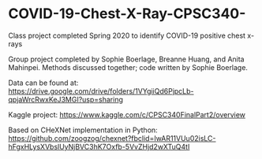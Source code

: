 # COVID-19-Chest-X-Ray-CPSC340-
Class project completed Spring 2020 to identify COVID-19 positive chest x-rays

Group project completed by Sophie Boerlage, Breanne Huang, and Anita Mahinpei. Methods discussed together; code written by Sophie Boerlage.

Data can be found at: <https://drive.google.com/drive/folders/1VYgiiQd6PjpcLb-qpjaWrcRwxKeJ3MGI?usp=sharing>

Kaggle project: <https://www.kaggle.com/c/CPSC340FinalPart2/overview>

Based on CHeXNet implementation in Python: <https://github.com/zoogzog/chexnet?fbclid=IwAR11VUu02isLC-hFgxHLysXVbslUyNjBVC3hK7Oxfb-5VvZHjd2wXTuQ4tI>
